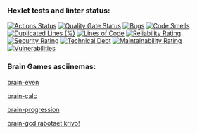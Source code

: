 ### Hexlet tests and linter status:
[![Actions Status](https://github.com/gigafungus/python-project-49/actions/workflows/hexlet-check.yml/badge.svg)](https://github.com/gigafungus/python-project-49/actions)   [![Quality Gate Status](https://sonarcloud.io/api/project_badges/measure?project=gigafungus_first_project&metric=alert_status)](https://sonarcloud.io/summary/new_code?id=gigafungus_first_project)   [![Bugs](https://sonarcloud.io/api/project_badges/measure?project=gigafungus_first_project&metric=bugs)](https://sonarcloud.io/summary/new_code?id=gigafungus_first_project)  [![Code Smells](https://sonarcloud.io/api/project_badges/measure?project=gigafungus_first_project&metric=code_smells)](https://sonarcloud.io/summary/new_code?id=gigafungus_first_project)  [![Duplicated Lines (%)](https://sonarcloud.io/api/project_badges/measure?project=gigafungus_first_project&metric=duplicated_lines_density)](https://sonarcloud.io/summary/new_code?id=gigafungus_first_project)  [![Lines of Code](https://sonarcloud.io/api/project_badges/measure?project=gigafungus_first_project&metric=ncloc)](https://sonarcloud.io/summary/new_code?id=gigafungus_first_project)  [![Reliability Rating](https://sonarcloud.io/api/project_badges/measure?project=gigafungus_first_project&metric=reliability_rating)](https://sonarcloud.io/summary/new_code?id=gigafungus_first_project)  [![Security Rating](https://sonarcloud.io/api/project_badges/measure?project=gigafungus_first_project&metric=security_rating)](https://sonarcloud.io/summary/new_code?id=gigafungus_first_project)  [![Technical Debt](https://sonarcloud.io/api/project_badges/measure?project=gigafungus_first_project&metric=sqale_index)](https://sonarcloud.io/summary/new_code?id=gigafungus_first_project)  [![Maintainability Rating](https://sonarcloud.io/api/project_badges/measure?project=gigafungus_first_project&metric=sqale_rating)](https://sonarcloud.io/summary/new_code?id=gigafungus_first_project)  [![Vulnerabilities](https://sonarcloud.io/api/project_badges/measure?project=gigafungus_first_project&metric=vulnerabilities)](https://sonarcloud.io/summary/new_code?id=gigafungus_first_project)



### Brain Games asciinemas:
[brain-even](https://asciinema.org/a/fgKmQw27vVt5pyRUK2DfxkNSJ)

[brain-calc](https://asciinema.org/a/quTSJhEYa3wl7GiA5Bj6KwkUD)

[brain-progression](https://asciinema.org/a/PO2r6s8dPb4y3GW1eMqe2MhYy)

[brain-gcd rabotaet krivo!](https://asciinema.org/a/XijAzm77jHAEbwrOlIIuaFhdN)

